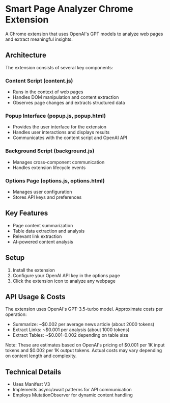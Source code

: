 # Smart Page Analyzer Chrome Extension

A Chrome extension that uses OpenAI's GPT models to analyze web pages and extract meaningful insights.

## Architecture

The extension consists of several key components:

### Content Script (content.js)
- Runs in the context of web pages
- Handles DOM manipulation and content extraction
- Observes page changes and extracts structured data

### Popup Interface (popup.js, popup.html)
- Provides the user interface for the extension
- Handles user interactions and displays results
- Communicates with the content script and OpenAI API

### Background Script (background.js)
- Manages cross-component communication
- Handles extension lifecycle events

### Options Page (options.js, options.html)
- Manages user configuration
- Stores API keys and preferences

## Key Features
- Page content summarization
- Table data extraction and analysis
- Relevant link extraction
- AI-powered content analysis

## Setup
1. Install the extension
2. Configure your OpenAI API key in the options page
3. Click the extension icon to analyze any webpage

## API Usage & Costs
The extension uses OpenAI's GPT-3.5-turbo model. Approximate costs per operation:
- Summarize: ~$0.002 per average news article (about 2000 tokens)
- Extract Links: ~$0.001 per analysis (about 1000 tokens)
- Extract Tables: ~$0.001-0.002 depending on table size

Note: These are estimates based on OpenAI's pricing of $0.001 per 1K input tokens and $0.002 per 1K output tokens. Actual costs may vary depending on content length and complexity.

## Technical Details
- Uses Manifest V3
- Implements async/await patterns for API communication
- Employs MutationObserver for dynamic content handling
